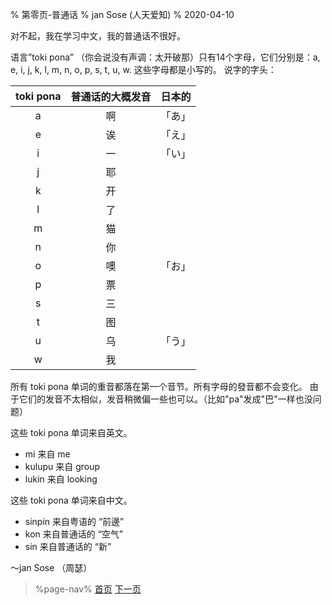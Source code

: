 % 第零页-普通话
% jan Sose (人天爱知)
% 2020-04-10

对不起，我在学习中文，我的普通话不很好。

语言”toki pona” （你会说没有声调：太开破那）只有14个字母，它们分别是：a, e, i, j, k, l, m, n, o, p, s, t, u, w.
这些字母都是小写的。
说字的字头：

| toki pona |普通话的大概发音|日本的|
|:---------:|:----------:|:----:|
| a         |啊          |「あ」|
| e         |诶          |「え」|
| i         |一          |「い」|
| j         |耶          |      |
| k         |开          |      |
| l         |了          |      |
| m         |猫          |      |
| n         |你          |      |
| o         |噢          |「お」|
| p         |票          |      |
| s         |三          |      |
| t         |图          |      |
| u         |乌          |「う」|
| w         |我          |      |

所有 toki pona 单词的重音都落在第一个音节。所有字母的發音都不会变化。
由于它们的发音不太相似，发音稍微偏一些也可以。（比如"pa"发成"巴"一样也没问题）

这些 toki pona 单词来自英文。

* mi 来自 me
* kulupu 来自 group
* lukin 来自 looking

这些 toki pona 单词来自中文。

* sinpin 来自粤语的 “前邊”
* kon 来自普通话的 “空气”
* sin 来自普通话的 “新”

～jan Sose （周瑟）

> %page-nav%
> [首页](zh)
> [下一页](zh/1)
